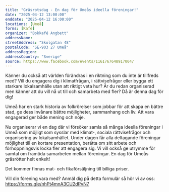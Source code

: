 ```yaml
---
title: "Gräsrotsdag - En dag för Umeås ideella föreningar!"
date: "2025-04-12 13:00:00"
enddate: "2025-04-12 16:00:00"
locations: [Umeå]
forms: [Kafé]
organizer: "Bokkafé Angbett"
addressName: 
streetAddress: "Skolgatan 48"
postalCode: "SE-903 27 Umeå"
addressRegion:
addressCountry: "Sverige"
source: https://www.facebook.com/events/1161767648917004/
---
```

Känner du också att världen förändras i en riktning som du inte är tillfreds med? Vill du engagera dig i klimatfrågan, i rättvisefrågor eller bygga ett starkare lokalsamhälle utan att riktigt veta hur? Är du redan organiserad men känner att du vill nå ut till och samarbeta med fler? Då är denna dag för dig!

Umeå har en stark historia av folkrörelser som jobbar för att skapa en bättre stad, ge dess invånare bättre möjligheter, sammanhang och liv. Att vara engagerad ger både mening och nöje. 

Nu organiserar vi en dag där vi försöker samla så många ideella föreningar i Umeå som möjligt som sysslar med klimat-, sociala rättvisefrågor och organisering av lokalsamhället. Under dagen får alla deltagande föreningar möjlighet till en kortare presentation, berätta om sitt arbete och förhoppningsvis locka fler att engagera sig. Vi vill också ge utrymme för samtal om framtida samarbeten mellan föreningar. En dag för Umeås gräsrötter helt enkelt!

Det kommer finnas mat- och fikaförsäljning till billiga priser.

Vill din förening vara med? Anmäl dig på detta formulär så hör vi av oss: https://forms.gle/nhPt4mnA3CU2dPvN7 
